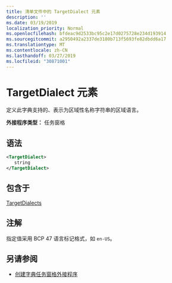 ```yaml
---
title: 清单文件中的 TargetDialect 元素
description: ''
ms.date: 03/19/2019
localization_priority: Normal
ms.openlocfilehash: bfdeac9d2533bc95c2e17d0275728e234d193914
ms.sourcegitcommit: a2950492a2337de3180b713f5693fe82dbdd6a17
ms.translationtype: MT
ms.contentlocale: zh-CN
ms.lasthandoff: 03/27/2019
ms.locfileid: "30871001"
---
```

# <a name="targetdialect-element"></a>TargetDialect 元素

定义此字典支持的、表示为区域性名称字符串的区域语言。

**外接程序类型：** 任务窗格

## <a name="syntax"></a>语法

```XML
<TargetDialect>
   string 
</TargetDialect>
```

## <a name="contained-in"></a>包含于

[TargetDialects](targetdialects.md)

## <a name="remarks"></a>注解

指定值采用 BCP 47 语言标记格式，如 `en-US`。

## <a name="see-also"></a>另请参阅

- [创建字典任务窗格外接程序](/office/dev/add-ins/word/dictionary-task-pane-add-ins)
    
